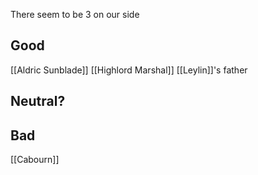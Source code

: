 There seem to be 3 on our side

## Good

[[Aldric Sunblade]]
[[Highlord Marshal]]
[[Leylin]]'s father

## Neutral?


## Bad

[[Cabourn]]
